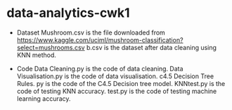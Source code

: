 # data-analytics-cwk1

- Dataset 
Mushroom.csv is the file downloaded from https://www.kaggle.com/uciml/mushroom-classification?select=mushrooms.csv
b.csv is the dataset after data cleaning using KNN method. 

- Code 
Data Cleaning.py is the code of data cleaning.
Data Visualisation.py is the code of data visualisation.
c4.5 Decision Tree Rules. py is the code of the C4.5 Decision tree model. 
KNNtest.py is the code of testing KNN accuracy.
test.py is the code of testing machine learning accuracy. 

